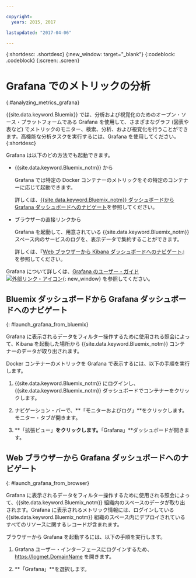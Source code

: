 ```yaml
---

copyright:
  years: 2015, 2017

lastupdated: "2017-04-06"

---
```



{:shortdesc: .shortdesc}
{:new_window: target="_blank"}
{:codeblock: .codeblock}
{:screen: .screen}

# Grafana でのメトリックの分析
{:#analyzing_metrics_grafana}

{{site.data.keyword.Bluemix}} では、分析および視覚化のためのオープン・ソース・プラットフォームである Grafana を使用して、さまざまなグラフ (図表や表など) でメトリックのモニター、検索、分析、および視覚化を行うことができます。高機能な分析タスクを実行するには、Grafana を使用してください。
{:shortdesc}

Grafana は以下のどの方法でも起動できます。

* {{site.data.keyword.Bluemix_notm}} から

    Grafana では特定の Docker コンテナーのメトリックをその特定のコンテナーに応じて起動できます。 
    
    詳しくは、[{{site.data.keyword.Bluemix_notm}} ダッシュボードから
    Grafana ダッシュボードへのナビゲート](monitoring_analyzing_metrics_grafana.html#launch_grafana_from_bluemix)を参照してください。

* ブラウザーの直接リンクから

    Grafana を起動して、用意されている {{site.data.keyword.Bluemix_notm}} スペース内のサービスのログを、表示データで集約することができます。
    
    詳しくは、『[Web ブラウザーから Kibana ダッシュボードへのナビゲート](monitoring_analyzing_metrics_grafana.html#launch_grafana_from_browser)』を参照してください。
    
Grafana について詳しくは、[Grafana のユーザー・ガイド ![外部リンク・アイコン](../../../icons/launch-glyph.svg "外部リンク・アイコン")](http://docs.grafana.org/guides/getting_started/){: new_window} を参照してください。


##  Bluemix ダッシュボードから Grafana ダッシュボードへのナビゲート
{: #launch_grafana_from_bluemix}

Grafana に表示されるデータをフィルター操作するために使用される照会によって、Kibana を起動した場所から {{site.data.keyword.Bluemix_notm}} コンテナーのデータが取り出されます。 

Docker コンテナーのメトリックを Grafana で表示するには、以下の手順を実行します。

1. {{site.data.keyword.Bluemix_notm}} にログインし、{{site.data.keyword.Bluemix_notm}} ダッシュボードでコンテナーをクリックします。 
    
2. ナビゲーション・バーで、**「モニターおよびログ」**をクリックします。モニター・タブが開きます。 
    
3. **「拡張ビュー」**をクリックします。**「Grafana」**ダッシュボードが開きます。


##  Web ブラウザーから Grafana ダッシュボードへのナビゲート
{: #launch_grafana_from_browser}

Grafana に表示されるデータをフィルター操作するために使用される照会によって、{{site.data.keyword.Bluemix_notm}} 組織内のスペースのデータが取り出されます。Grafana に表示されるメトリック情報には、ログインしている {{site.data.keyword.Bluemix_notm}} 組織のスペース内にデプロイされているすべてのリソースに関するレコードが含まれます。

ブラウザーから Grafana を起動するには、以下の手順を実行します。

1. Grafana ユーザー・インターフェースにログインするため、[https://logmet.<span class="keyword" data-hd-keyref="DomainName">DomainName</span>](https://logmet.{DomainName}) を開きます。

2. **「Grafana」**を選択します。
     

